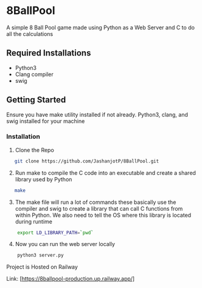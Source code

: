 # 8BallPool

A simple 8 Ball Pool game made using Python as a Web Server and C to do all the calculations 

## Required Installations

- Python3
- Clang compiler
- swig


## Getting Started

Ensure you have make utility installed if not already. Python3, clang, and swig installed for your machine

### Installation 

1. Clone the Repo
```sh
   git clone https://github.com/JashanjotP/8BallPool.git
   ```

2. Run make to compile the C code into an executable and create a shared library used by Python
```sh
   make
   ```

3. The make file will run a lot of commands these basically use the compiler and swig to create a library that can call C functions from within Python. We also need to tell the OS where this library is located during runtime

```sh
	export LD_LIBRARY_PATH=`pwd`
```

4. Now you can run the web server locally

```sh
	python3 server.py
```

Project is Hosted on Railway

Link: [https://8ballpool-production.up.railway.app/]